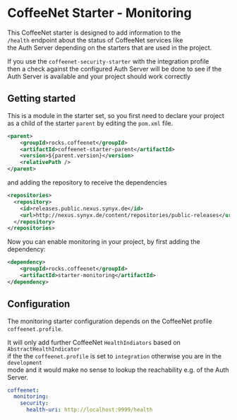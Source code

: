 # CoffeeNet Starter - Monitoring

This CoffeeNet starter is designed to add information to the  
`/health` endpoint about the status of CoffeeNet services like  
the Auth Server depending on the starters that are used in the project.

If you use the `coffeenet-security-starter` with the integration profile  
then a check against the configured Auth Server will be done to see
if the Auth Server is available and your project should work correctly


## Getting started

This is a module in the starter set, so you first need to declare your project
as a child of the starter `parent` by editing the `pom.xml` file.

```xml
<parent>
    <groupId>rocks.coffeenet</groupId>
    <artifactId>coffeenet-starter-parent</artifactId>
    <version>${parent.version}</version>
    <relativePath />
</parent>
```

and adding the repository to receive the dependencies

```xml
<repositories>
  <repository>
    <id>releases.public.nexus.synyx.de</id>
    <url>http://nexus.synyx.de/content/repositories/public-releases</url>
  </repository>
</repositories>
```

Now you can enable monitoring in your project, by first adding the dependency:

```xml
<dependency>
    <groupId>rocks.coffeenet</groupId>
    <artifactId>starter-monitoring</artifactId>
</dependency>
```

## Configuration
The monitoring starter configuration depends on the CoffeeNet profile `coffeenet.profile`.

It will only add further CoffeeNet `HealthIndiators` based on `AbstractHealthIndicator`  
if the the `coffeenet.profile` is set to `integration` otherwise you are in the `development`  
mode and it would make no sense to lookup the reachability e.g. of the Auth Server.

```yaml
coffeenet:
  monitoring:
    security:
      health-uri: http://localhost:9999/health
```
